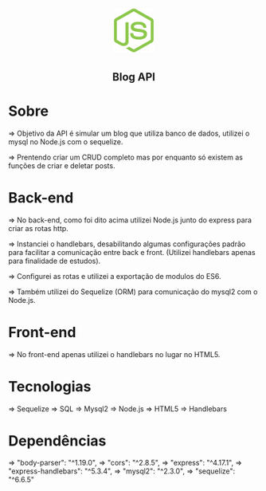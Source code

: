 <h1 align="center">
    <img alt="Node API" src="./assets/nodejs-icon.svg"  width="80px" >
    <h2 align="center">Blog API </h2>
</h1>


# Sobre

=> Objetivo da API é simular um blog que utiliza banco de dados, utilizei o mysql no Node.js com o sequelize.

=> Prentendo criar um CRUD completo mas por enquanto só existem as funções de criar e deletar posts.

# Back-end 

=> No back-end, como foi dito acima utilizei Node.js junto do express para criar as rotas http.

=> Instanciei o handlebars, desabilitando algumas configurações padrão para facilitar a comunicação entre back e front. (Utilizei handlebars apenas para   finalidade de estudos).

=> Configurei as rotas e utilizei a exportação de modulos do ES6.

=> Também utilizei do Sequelize (ORM) para comunicação do mysql2 com o Node.js. 

# Front-end 

=> No front-end apenas utilizei o handlebars no lugar no HTML5.

# Tecnologias 

=> Sequelize
=> SQL
=> Mysql2
=> Node.js
=> HTML5 
=> Handlebars

# Dependências

=> "body-parser": "^1.19.0",
=> "cors": "^2.8.5",
=> "express": "^4.17.1",
=> "express-handlebars": "^5.3.4",
=> "mysql2": "^2.3.0",
=> "sequelize": "^6.6.5"